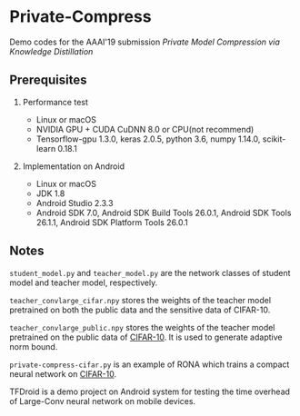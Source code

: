 # Private-Compress

Demo codes for the AAAI'19 submission *Private Model Compression via Knowledge Distillation*

## Prerequisites

1. Performance test

    - Linux or macOS
    - NVIDIA GPU + CUDA CuDNN 8.0 or CPU(not recommend)
    - Tensorflow-gpu 1.3.0, keras 2.0.5, python 3.6, numpy 1.14.0, scikit-learn 0.18.1

2. Implementation on Android

    - Linux or macOS
    - JDK 1.8
    - Android Studio 2.3.3
    - Android SDK 7.0, Android SDK Build Tools 26.0.1, Android SDK Tools 26.1.1, Android SDK Platform Tools 26.0.1

## Notes

`student_model.py` and `teacher_model.py` are the network classes of student model and teacher model, respectively.

`teacher_convlarge_cifar.npy` stores the weights of the teacher model pretrained on both the public data and the sensitive data of CIFAR-10.

`teacher_convlarge_public.npy` stores the weights of the teacher model pretrained on the public data of [CIFAR-10](https://www.cs.toronto.edu/~kriz/cifar.html). It is used to generate adaptive norm bound.

`private-compress-cifar.py` is an example of RONA which trains a compact neural network on [CIFAR-10](https://www.cs.toronto.edu/~kriz/cifar.html).

TFDroid is a demo project on Android system for testing the time overhead of Large-Conv neural network on mobile devices.
